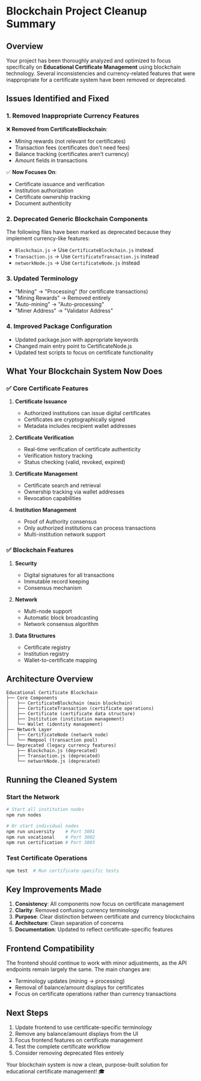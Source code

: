 # Blockchain Project Cleanup Summary

## Overview

Your project has been thoroughly analyzed and optimized to focus specifically on **Educational Certificate Management** using blockchain technology. Several inconsistencies and currency-related features that were inappropriate for a certificate system have been removed or deprecated.

## Issues Identified and Fixed

### 1. **Removed Inappropriate Currency Features**

❌ **Removed from CertificateBlockchain**:
- Mining rewards (not relevant for certificates)
- Transaction fees (certificates don't need fees)
- Balance tracking (certificates aren't currency)
- Amount fields in transactions

✅ **Now Focuses On**:
- Certificate issuance and verification
- Institution authorization
- Certificate ownership tracking
- Document authenticity

### 2. **Deprecated Generic Blockchain Components**

The following files have been marked as deprecated because they implement currency-like features:

- `Blockchain.js` → Use `CertificateBlockchain.js` instead
- `Transaction.js` → Use `CertificateTransaction.js` instead  
- `networkNode.js` → Use `CertificateNode.js` instead

### 3. **Updated Terminology**

- "Mining" → "Processing" (for certificate transactions)
- "Mining Rewards" → Removed entirely
- "Auto-mining" → "Auto-processing"
- "Miner Address" → "Validator Address"

### 4. **Improved Package Configuration**

- Updated package.json with appropriate keywords
- Changed main entry point to CertificateNode.js
- Updated test scripts to focus on certificate functionality

## What Your Blockchain System Now Does

### ✅ Core Certificate Features

1. **Certificate Issuance**
   - Authorized institutions can issue digital certificates
   - Certificates are cryptographically signed
   - Metadata includes recipient wallet addresses

2. **Certificate Verification**
   - Real-time verification of certificate authenticity
   - Verification history tracking
   - Status checking (valid, revoked, expired)

3. **Certificate Management**
   - Certificate search and retrieval
   - Ownership tracking via wallet addresses
   - Revocation capabilities

4. **Institution Management**
   - Proof of Authority consensus
   - Only authorized institutions can process transactions
   - Multi-institution network support

### ✅ Blockchain Features

1. **Security**
   - Digital signatures for all transactions
   - Immutable record keeping
   - Consensus mechanism

2. **Network**
   - Multi-node support
   - Automatic block broadcasting
   - Network consensus algorithm

3. **Data Structures**
   - Certificate registry
   - Institution registry
   - Wallet-to-certificate mapping

## Architecture Overview

```
Educational Certificate Blockchain
├── Core Components
│   ├── CertificateBlockchain (main blockchain)
│   ├── CertificateTransaction (certificate operations)
│   ├── Certificate (certificate data structure)
│   ├── Institution (institution management)
│   └── Wallet (identity management)
├── Network Layer
│   ├── CertificateNode (network node)
│   └── Mempool (transaction pool)
└── Deprecated (legacy currency features)
    ├── Blockchain.js (deprecated)
    ├── Transaction.js (deprecated)
    └── networkNode.js (deprecated)
```

## Running the Cleaned System

### Start the Network
```bash
# Start all institution nodes
npm run nodes

# Or start individual nodes
npm run university    # Port 3001
npm run vocational    # Port 3002
npm run certification # Port 3003
```

### Test Certificate Operations
```bash
npm test  # Run certificate-specific tests
```

## Key Improvements Made

1. **Consistency**: All components now focus on certificate management
2. **Clarity**: Removed confusing currency terminology
3. **Purpose**: Clear distinction between certificate and currency blockchains
4. **Architecture**: Clean separation of concerns
5. **Documentation**: Updated to reflect certificate-specific features

## Frontend Compatibility

The frontend should continue to work with minor adjustments, as the API endpoints remain largely the same. The main changes are:
- Terminology updates (mining → processing)
- Removal of balance/amount displays for certificates
- Focus on certificate operations rather than currency transactions

## Next Steps

1. Update frontend to use certificate-specific terminology
2. Remove any balance/amount displays from the UI
3. Focus frontend features on certificate management
4. Test the complete certificate workflow
5. Consider removing deprecated files entirely

Your blockchain system is now a clean, purpose-built solution for educational certificate management! 🎓
